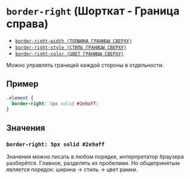# `border-right` (Шорткат - Граница справа)

- [`border-right-width (ТОЛЩИНА ГРАНИЦЫ СВЕРХУ)`](<./border-right-width (ТОЛЩИНА ГРАНИЦЫ СПРАВА).md>)
- [`border-right-style (СТИЛЬ ГРАНИЦЫ СВЕРХУ)`](<./border-right-style (СТИЛЬ ГРАНИЦЫ СПРАВА).md>)
- [`border-right-color (ЦВЕТ ГРАНИЦЫ СВЕРХУ)`](<./border-right-color (ЦВЕТ ГРАНИЦЫ СПРАВА).md>)

Можно управлять границей каждой стороны в отдельности.

## Пример

```css
.element {
  border-right: 5px solid #2e9aff;
}
```

## Значения

### `border-right: 5px solid #2e9aff`

Значения можно писать в любом порядке, интерпретатор браузера разберётся. Главное, разделять их пробелами. Но общепринятым является порядок: ширина → стиль → цвет рамки.
